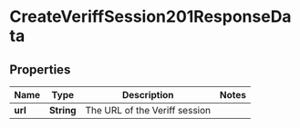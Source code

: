 

# CreateVeriffSession201ResponseData


## Properties

| Name | Type | Description | Notes |
|------------ | ------------- | ------------- | -------------|
|**url** | **String** | The URL of the Veriff session |  |



